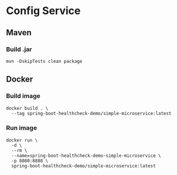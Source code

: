 # Config Service

## Maven

### Build .jar
```shell
mvn -DskipTests clean package
```

## Docker

### Build image
```shell
docker build . \
  --tag spring-boot-healthcheck-demo/simple-microservice:latest
```

### Run image
```shell
docker run \
  -d \
  --rm \
  --name=spring-boot-healthcheck-demo-simple-microservice \
  -p 8080:8888 \
  spring-boot-healthcheck-demo/simple-microservice:latest
```